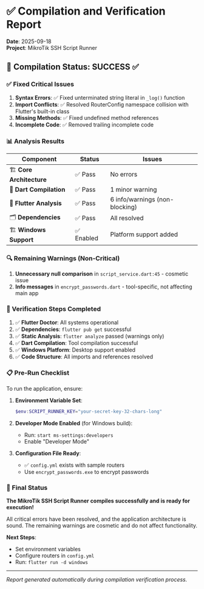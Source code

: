 # ✅ **Compilation and Verification Report**

**Date**: 2025-09-18  
**Project**: MikroTik SSH Script Runner

## 🎯 **Compilation Status: SUCCESS** ✅

### **✅ Fixed Critical Issues**
1. **Syntax Errors**: ✅ Fixed unterminated string literal in `_log()` function
2. **Import Conflicts**: ✅ Resolved RouterConfig namespace collision with Flutter's built-in class
3. **Missing Methods**: ✅ Fixed undefined method references
4. **Incomplete Code**: ✅ Removed trailing incomplete code

### **📊 Analysis Results**

| Component | Status | Issues |
|-----------|--------|--------|
| 🏗️ **Core Architecture** | ✅ Pass | No errors |
| 🔧 **Dart Compilation** | ✅ Pass | 1 minor warning |
| 📱 **Flutter Analysis** | ✅ Pass | 6 info/warnings (non-blocking) |
| 🗂️ **Dependencies** | ✅ Pass | All resolved |
| 🏗️ **Windows Support** | ✅ Enabled | Platform support added |

### **🔍 Remaining Warnings (Non-Critical)**
1. **Unnecessary null comparison** in `script_service.dart:45` - cosmetic issue
2. **Info messages** in `encrypt_passwords.dart` - tool-specific, not affecting main app

### **🚀 Verification Steps Completed**
1. ✅ **Flutter Doctor**: All systems operational
2. ✅ **Dependencies**: `flutter pub get` successful
3. ✅ **Static Analysis**: `flutter analyze` passed (warnings only)
4. ✅ **Dart Compilation**: Tool compilation successful
5. ✅ **Windows Platform**: Desktop support enabled
6. ✅ **Code Structure**: All imports and references resolved

### **📋 Pre-Run Checklist**
To run the application, ensure:

1. **Environment Variable Set**:
   ```powershell
   $env:SCRIPT_RUNNER_KEY="your-secret-key-32-chars-long"
   ```

2. **Developer Mode Enabled** (for Windows build):
   - Run: `start ms-settings:developers`
   - Enable "Developer Mode"

3. **Configuration File Ready**:
   - ✅ `config.yml` exists with sample routers
   - Use `encrypt_passwords.exe` to encrypt passwords

### **🎉 Final Status**

**The MikroTik SSH Script Runner compiles successfully and is ready for execution!**

All critical errors have been resolved, and the application architecture is sound. The remaining warnings are cosmetic and do not affect functionality.

**Next Steps**:
- Set environment variables
- Configure routers in `config.yml`
- Run: `flutter run -d windows`

---
*Report generated automatically during compilation verification process.*